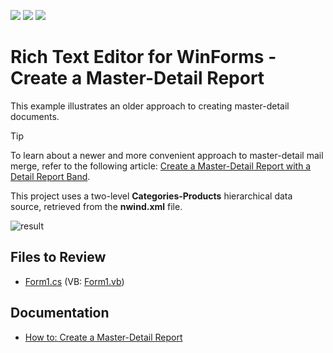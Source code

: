 <!-- default badges list -->
![](https://img.shields.io/endpoint?url=https://codecentral.devexpress.com/api/v1/VersionRange/128609647/17.1.3%2B)
[![](https://img.shields.io/badge/Open_in_DevExpress_Support_Center-FF7200?style=flat-square&logo=DevExpress&logoColor=white)](https://supportcenter.devexpress.com/ticket/details/E3331)
[![](https://img.shields.io/badge/📖_How_to_use_DevExpress_Examples-e9f6fc?style=flat-square)](https://docs.devexpress.com/GeneralInformation/403183)
<!-- default badges end -->

# Rich Text Editor for WinForms - Create a Master-Detail Report

This example illustrates an older approach to creating master-detail documents.

>[!TIP]
>
> To learn about a newer and more convenient approach to master-detail mail merge, refer to the following article: [Create a Master-Detail Report with a Detail Report Band](https://docs.devexpress.com/XtraReports/4785/create-reports/create-a-master-detail-report-with-a-detail-report-band).


This project uses a two-level **Categories-Products** hierarchical data source, retrieved from the **nwind.xml** file. 

![result](./media/96c27986-26f4-4775-b794-285e373adea7.png)

## Files to Review

* [Form1.cs](./CS/RichEditMasterDetailMailMerge/Form1.cs) (VB: [Form1.vb](./VB/RichEditMasterDetailMailMerge/Form1.vb))

## Documentation

* [How to: Create a Master-Detail Report](https://docs.devexpress.com/OfficeFileAPI/15329/word-processing-document-api/examples/mail-merge/master-detail-report)


